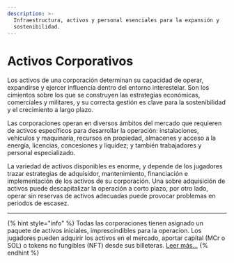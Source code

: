 ```yaml
---
description: >-
  Infraestructura, activos y personal esenciales para la expansión y
  sostenibilidad.
---
```


# Activos Corporativos

Los activos de una corporación determinan su capacidad de operar, expandirse y ejercer influencia dentro del entorno interestelar. Son los cimientos sobre los que se construyen las estrategias económicas, comerciales y militares, y su correcta gestión es clave para la sostenibilidad y el crecimiento a largo plazo.

Las corporaciones operan en diversos ámbitos del mercado que requieren de activos específicos para desarrollar la operación: instalaciones, vehículos y maquinaria, recursos en propiedad, almacenes y acceso a la energía, licencias, concesiones y liquidez; y también trabajadores y personal especializado.

La variedad de activos disponibles es enorme, y depende de los jugadores trazar estrategias de adquisidor, mantenimiento, financiación e implementación de los activos de su corporación. Una sobre adquisición de activos puede descapitalizar la operación a corto plazo, por otro lado, operar sin reservas de activos adecuadas puede provocar problemas en periodos de escasez.

***

{% hint style="info" %}
Todas las corporaciones tienen asignado un paquete de activos iniciales, imprescindibles para la operacion. Los jugadores pueden adquirir los activos en el mercado, aportar capital (MCr o SOL) o tokens no fungibles (NFT) desde sus billeteras. [Leer más...](../../../tokenomics/tokens-no-fungibles-nft/)
{% endhint %}

